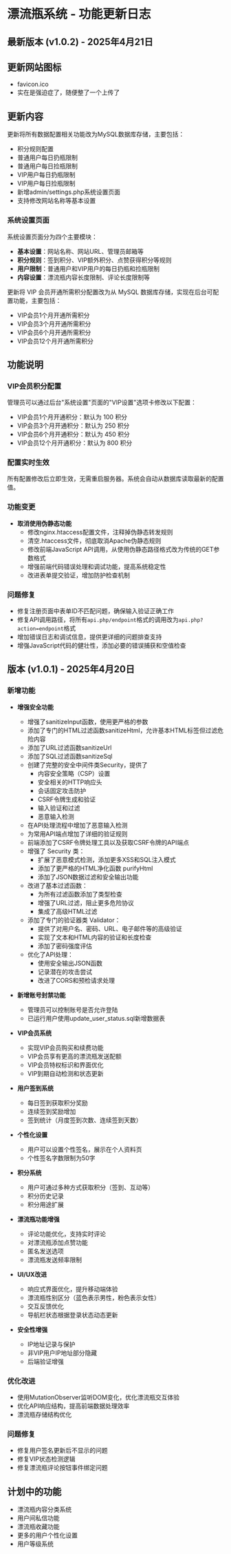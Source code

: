 # 漂流瓶系统 - 功能更新日志

## 最新版本 (v1.0.2) - 2025年4月21日

## 更新网站图标
 - favicon.ico
 - 实在是强迫症了，随便整了一个上传了

## 更新内容

更新将所有数据配置相关功能改为MySQL数据库存储，主要包括：
- 积分规则配置
- 普通用户每日扔瓶限制
- 普通用户每日捡瓶限制
- VIP用户每日扔瓶限制
- VIP用户每日捡瓶限制
- 新增admin/settings.php系统设置页面
- 支持修改网站名称等基本设置

### 系统设置页面

系统设置页面分为四个主要模块：
- **基本设置**：网站名称、网站URL、管理员邮箱等
- **积分规则**：签到积分、VIP额外积分、点赞获得积分等规则
- **用户限制**：普通用户和VIP用户的每日扔瓶和捡瓶限制
- **内容设置**：漂流瓶内容长度限制、评论长度限制等

更新将 VIP 会员开通所需积分配置改为从 MySQL 数据库存储，实现在后台可配置功能，主要包括：

- VIP会员1个月开通所需积分
- VIP会员3个月开通所需积分
- VIP会员6个月开通所需积分
- VIP会员12个月开通所需积分

## 功能说明

### VIP会员积分配置

管理员可以通过后台"系统设置"页面的"VIP设置"选项卡修改以下配置：

- VIP会员1个月开通积分：默认为 100 积分
- VIP会员3个月开通积分：默认为 250 积分
- VIP会员6个月开通积分：默认为 450 积分
- VIP会员12个月开通积分：默认为 800 积分

### 配置实时生效

所有配置修改后立即生效，无需重启服务器。系统会自动从数据库读取最新的配置值。

### 功能变更
- **取消使用伪静态功能**
  - 修改nginx.htaccess配置文件，注释掉伪静态转发规则
  - 清空.htaccess文件，彻底取消Apache伪静态规则
  - 修改前端JavaScript API调用，从使用伪静态路径格式改为传统的GET参数格式
  - 增强前端代码错误处理和调试功能，提高系统稳定性
  - 改进表单提交验证，增加防护检查机制

### 问题修复
- 修复注册页面中表单ID不匹配问题，确保输入验证正确工作
- 修复API调用路径，将所有`api.php/endpoint`格式的调用改为`api.php?action=endpoint`格式
- 增加错误日志和调试信息，提供更详细的问题排查支持
- 增强JavaScript代码的健壮性，添加必要的错误捕获和空值检查

## 版本 (v1.0.1) - 2025年4月20日

### 新增功能
- **增强安全功能**
  - 增强了sanitizeInput函数，使用更严格的参数
  - 添加了专门的HTML过滤函数sanitizeHtml，允许基本HTML标签但过滤危险内容
  - 添加了URL过滤函数sanitizeUrl
  - 添加了SQL过滤函数sanitizeSql
  - 创建了完整的安全中间件类Security，提供了
    - 内容安全策略（CSP）设置
    - 安全相关的HTTP响应头
    - 会话固定攻击防护
    - CSRF令牌生成和验证
    - 输入验证和过滤
    - 恶意输入检测
  - 在API处理流程中增加了恶意输入检测
  - 为常用API端点增加了详细的验证规则
  - 前端添加了CSRF令牌处理工具以及获取CSRF令牌的API端点
  - 增强了 Security 类：
    - 扩展了恶意模式检测，添加更多XSS和SQL注入模式
    - 添加了更严格的HTML净化函数 purifyHtml
    - 添加了JSON数据过滤和安全输出功能
  - 改进了基本过滤函数：
    - 为所有过滤函数添加了类型检查
    - 增强了URL过滤，阻止更多危险协议
    - 集成了高级HTML过滤
  - 添加了专门的验证器类 Validator：
    - 提供了对用户名、密码、URL、电子邮件等的高级验证
    - 实现了文本和HTML内容的验证和长度检查
    - 添加了密码强度评估
  - 优化了API处理：
    - 使用安全输出JSON函数
    - 记录潜在的攻击尝试
    - 改进了CORS和预检请求处理

- **新增账号封禁功能**
  - 管理员可以控制账号是否允许登陆
  - 已运行用户使用update_user_status.sql新增数据表

- **VIP会员系统**
  - 实现VIP会员购买和续费功能
  - VIP会员享有更高的漂流瓶发送配额
  - VIP会员特权标识和界面优化
  - VIP到期自动检测和状态更新

- **用户签到系统**
  - 每日签到获取积分奖励
  - 连续签到奖励增加
  - 签到统计（月度签到次数、连续签到天数）

- **个性化设置**
  - 用户可以设置个性签名，展示在个人资料页
  - 个性签名字数限制为50字

- **积分系统**
  - 用户可通过多种方式获取积分（签到、互动等）
  - 积分历史记录
  - 积分用途扩展

- **漂流瓶功能增强**
  - 评论功能优化，支持实时评论
  - 对漂流瓶添加点赞功能
  - 匿名发送选项
  - 漂流瓶发送频率限制

- **UI/UX改进**
  - 响应式界面优化，提升移动端体验
  - 漂流瓶性别区分（蓝色表示男性，粉色表示女性）
  - 交互反馈优化
  - 导航栏状态根据登录状态动态更新

- **安全性增强**
  - IP地址记录与保护
  - 非VIP用户IP地址部分隐藏
  - 后端验证增强

### 优化改进
- 使用MutationObserver监听DOM变化，优化漂流瓶交互体验
- 优化API响应结构，提高前端数据处理效率
- 漂流瓶存储结构优化

### 问题修复
- 修复用户签名更新后不显示的问题
- 修复VIP状态检测逻辑
- 修复漂流瓶评论按钮事件绑定问题

## 计划中的功能
- 漂流瓶内容分类系统
- 用户间私信功能
- 漂流瓶收藏功能
- 更多的用户个性化设置
- 用户等级系统 